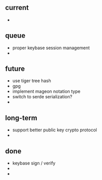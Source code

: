 ## current
 - 

## queue
 - proper keybase session management
 - 

## future
 - use tiger tree hash
 - gpg
 - implement mageon notation type
 - switch to serde serialization?
 - 

## long-term
 - support better public key crypto protocol
 - 

## done
 - keybase sign / verify
 - 
 - 
